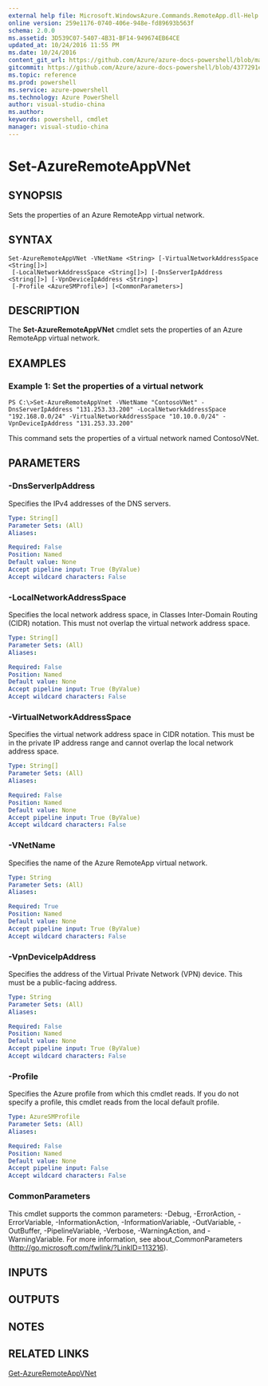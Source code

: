 ```yaml
---
external help file: Microsoft.WindowsAzure.Commands.RemoteApp.dll-Help.xml
online version: 259e1176-0740-406e-948e-fd89693b563f
schema: 2.0.0
ms.assetid: 3D539C07-5407-4B31-BF14-949674EB64CE
updated_at: 10/24/2016 11:55 PM
ms.date: 10/24/2016
content_git_url: https://github.com/Azure/azure-docs-powershell/blob/master/azureps-cmdlets-docs/ServiceManagement/Azure.RemoteApp/v3.0.0/Set-AzureRemoteAppVNet.md
gitcommit: https://github.com/Azure/azure-docs-powershell/blob/4377291ee360e58e2c1c5d644155daf6a0279055/azureps-cmdlets-docs/ServiceManagement/Azure.RemoteApp/v3.0.0/Set-AzureRemoteAppVNet.md
ms.topic: reference
ms.prod: powershell
ms.service: azure-powershell
ms.technology: Azure PowerShell
author: visual-studio-china
ms.author: 
keywords: powershell, cmdlet
manager: visual-studio-china
---
```


# Set-AzureRemoteAppVNet

## SYNOPSIS
Sets the properties of an Azure RemoteApp virtual network.

## SYNTAX

```
Set-AzureRemoteAppVNet -VNetName <String> [-VirtualNetworkAddressSpace <String[]>]
 [-LocalNetworkAddressSpace <String[]>] [-DnsServerIpAddress <String[]>] [-VpnDeviceIpAddress <String>]
 [-Profile <AzureSMProfile>] [<CommonParameters>]
```

## DESCRIPTION
The **Set-AzureRemoteAppVNet** cmdlet sets the properties of an Azure RemoteApp virtual network.

## EXAMPLES

### Example 1: Set the properties of a virtual network
```
PS C:\>Set-AzureRemoteAppVnet -VNetName "ContosoVNet" -DnsServerIpAddress "131.253.33.200" -LocalNetworkAddressSpace "192.168.0.0/24" -VirtualNetworkAddressSpace "10.10.0.0/24" -VpnDeviceIpAddress "131.253.33.200"
```

This command sets the properties of a virtual network named ContosoVNet.

## PARAMETERS

### -DnsServerIpAddress
Specifies the IPv4 addresses of the DNS servers.

```yaml
Type: String[]
Parameter Sets: (All)
Aliases: 

Required: False
Position: Named
Default value: None
Accept pipeline input: True (ByValue)
Accept wildcard characters: False
```

### -LocalNetworkAddressSpace
Specifies the local network address space, in Classes Inter-Domain Routing (CIDR) notation.
This must not overlap the virtual network address space.

```yaml
Type: String[]
Parameter Sets: (All)
Aliases: 

Required: False
Position: Named
Default value: None
Accept pipeline input: True (ByValue)
Accept wildcard characters: False
```

### -VirtualNetworkAddressSpace
Specifies the virtual network address space in CIDR notation.
This must be in the private IP address range and cannot overlap the local network address space.

```yaml
Type: String[]
Parameter Sets: (All)
Aliases: 

Required: False
Position: Named
Default value: None
Accept pipeline input: True (ByValue)
Accept wildcard characters: False
```

### -VNetName
Specifies the name of the Azure RemoteApp virtual network.

```yaml
Type: String
Parameter Sets: (All)
Aliases: 

Required: True
Position: Named
Default value: None
Accept pipeline input: True (ByValue)
Accept wildcard characters: False
```

### -VpnDeviceIpAddress
Specifies the address of the Virtual Private Network (VPN) device.
This must be a public-facing address.

```yaml
Type: String
Parameter Sets: (All)
Aliases: 

Required: False
Position: Named
Default value: None
Accept pipeline input: True (ByValue)
Accept wildcard characters: False
```

### -Profile
Specifies the Azure profile from which this cmdlet reads.
If you do not specify a profile, this cmdlet reads from the local default profile.

```yaml
Type: AzureSMProfile
Parameter Sets: (All)
Aliases: 

Required: False
Position: Named
Default value: None
Accept pipeline input: False
Accept wildcard characters: False
```

### CommonParameters
This cmdlet supports the common parameters: -Debug, -ErrorAction, -ErrorVariable, -InformationAction, -InformationVariable, -OutVariable, -OutBuffer, -PipelineVariable, -Verbose, -WarningAction, and -WarningVariable. For more information, see about_CommonParameters (http://go.microsoft.com/fwlink/?LinkID=113216).

## INPUTS

## OUTPUTS

## NOTES

## RELATED LINKS

[Get-AzureRemoteAppVNet](xref:ServiceManagement/Azure.RemoteApp/v3.0.0/Get-AzureRemoteAppVNet.md)


